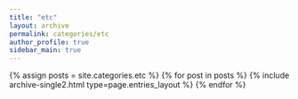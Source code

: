 ```yaml
---
title: "etc"
layout: archive
permalink: categories/etc
author_profile: true
sidebar_main: true
---
```


{% assign posts = site.categories.etc %}
{% for post in posts %} {% include archive-single2.html type=page.entries_layout %} {% endfor %}